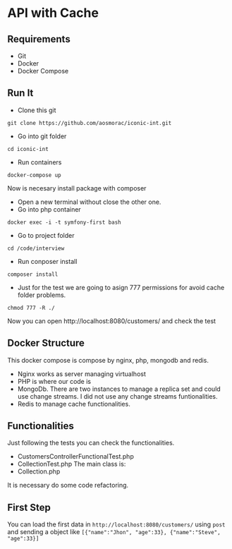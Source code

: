 API with Cache
========

Requirements
----
* Git
* Docker
* Docker Compose


Run It
---

* Clone this git

```
git clone https://github.com/aosmorac/iconic-int.git
```
* Go into git folder
```
cd iconic-int
```
* Run containers
```
docker-compose up
```
Now is necesary install package with composer
* Open a new terminal without close the other one.
* Go into php container
```
docker exec -i -t symfony-first bash
```
* Go to project folder
```
cd /code/interview
```
* Run conposer install
```
composer install
```
* Just for the test we are going to asign 777 permissions for avoid cache folder problems.
```
chmod 777 -R ./
```
Now you can open http://localhost:8080/customers/ and check the test


Docker Structure
---
This docker compose is compose by nginx, php, mongodb and redis.
* Nginx works as server managing virtualhost
* PHP is where our code is
* MongoDb. There are two instances to manage a replica set and could use change streams. I did not use any change streams funtionalities.
* Redis to manage cache functionalities.

Functionalities
---
Just following the tests you can check the functionalities.
* CustomersControllerFunctionalTest.php
* CollectionTest.php
The main class is: 
* Collection.php

It is necessary do some code refactoring. 

First Step
---
You can load the first data in ```http://localhost:8080/customers/``` using ```post``` and sending a object like ```[{"name":"Jhon", "age":33}, {"name":"Steve", "age":33}]```